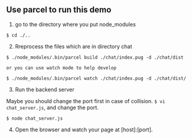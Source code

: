 ## Use parcel to run this demo

1. go to the directory where you put node_modules

```
$ cd ./..
```

2. Rreprocess the files which are in directory chat

```
$ ./node_modules/.bin/parcel build ./chat/index.pug -d ./chat/dist

or you can use watch mode to help develop

$ ./node_modules/.bin/parcel watch ./chat/index.pug -d ./chat/dist/
```

3. Run the backend server

Maybe you should change the port first in case of collision. `$ vi chat_server.js`, and change the port.

```
$ node chat_server.js
```

4. Open the browser and watch your page at [host]:[port].
